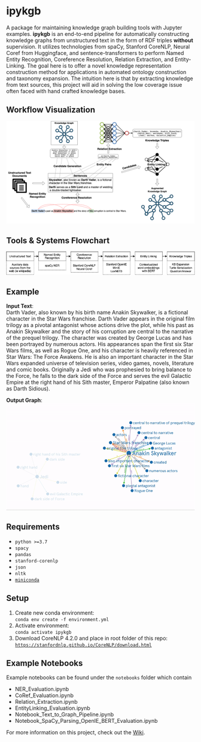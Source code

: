 # ipykgb
A package for maintaining knowledge graph building tools with Jupyter examples. **ipykgb** is an end-to-end pipeline for automatically constructing knowledge graphs from unstructured text in the form of RDF triples **without** supervision. It utilizes technologies from spaCy, Stanford CoreNLP, Neural Coref from Huggingface, and sentence-transformers to perform Named Entity Recognition, Coreference Resolution, Relation Extraction, and Entity-Linking. The goal here is to offer a novel knowledge representation construction method for applications in automated ontology construction and taxonomy expansion. The intuition here is that by extracting knowledge from text sources, this project will aid in solving the low coverage issue often faced with hand crafted knowledge bases.

## Workflow Visualization 
![pipeline1](KET_flowchart_vis.png)

## Tools & Systems Flowchart
![pipeline](diagram.png)

## Example
**Input Text**:\
Darth Vader, also known by his birth name Anakin Skywalker, is a fictional character in the Star Wars franchise. Darth Vader appears in the original film trilogy as a pivotal antagonist whose actions drive the plot, while his past as Anakin Skywalker and the story of his corruption are central to the narrative of the prequel trilogy. The character was created by George Lucas and has been portrayed by numerous actors. His appearances span the first six Star Wars films, as well as Rogue One, and his character is heavily referenced in Star Wars: The Force Awakens. He is also an important character in the Star Wars expanded universe of television series, video games, novels, literature and comic books. Originally a Jedi who was prophesied to bring balance to the Force, he falls to the dark side of the Force and serves the evil Galactic Empire at the right hand of his Sith master, Emperor Palpatine (also known as Darth Sidious).

**Output Graph**:\
![graph](graph_example.gif)

## Requirements
- `python >=3.7`
- `spacy`
- `pandas`
- `stanford-corenlp`
- `json`
- `nltk`
- [`miniconda`](https://docs.conda.io/en/latest/miniconda.html)

## Setup
1. Create new conda environment:\
   `conda env create -f environment.yml`
2. Activate environment:\
   `conda activate ipykgb`
3. Download CoreNLP 4.2.0 and place in root folder of this repo:\
   [`https://stanfordnlp.github.io/CoreNLP/download.html`](https://stanfordnlp.github.io/CoreNLP/download.html)
   
## Example Notebooks
Example notebooks can be found under the `notebooks` folder which contain
- NER_Evaluation.ipynb
- CoRef_Evaluation.ipynb
- Relation_Extraction.ipynb
- EntityLinking_Evaluation.ipynb
- Notebook_Text_to_Graph_Pipeline.ipynb
- Notebook_SpaCy_Parsing_OpenIE_BERT_Evaluation.ipynb

For more information on this project, check out the [Wiki](https://github.com/RhythmSyed/KnowledgeGraph_Builder/wiki/Supporting-Information).
   
